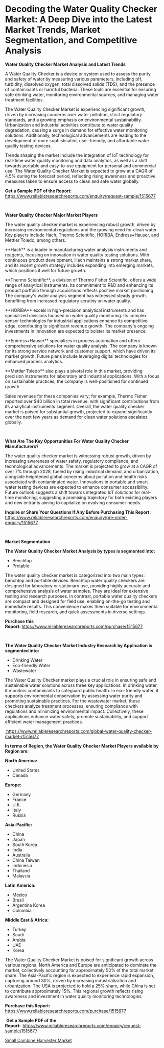 <p><h1>Decoding the Water Quality Checker Market: A Deep Dive into the Latest Market Trends, Market Segmentation, and Competitive Analysis</h1></p><p><strong>Water Quality Checker Market Analysis and Latest Trends</strong></p>
<p><p>A Water Quality Checker is a device or system used to assess the purity and safety of water by measuring various parameters, including pH, turbidity, dissolved oxygen, total dissolved solids (TDS), and the presence of contaminants or harmful bacteria. These tools are essential for ensuring safe drinking water, monitoring environmental sources, and managing water treatment facilities.</p><p>The Water Quality Checker Market is experiencing significant growth, driven by increasing concerns over water pollution, strict regulatory standards, and a growing emphasis on environmental sustainability. Urbanization and industrial activities contribute to water quality degradation, causing a surge in demand for effective water monitoring solutions. Additionally, technological advancements are leading to the development of more sophisticated, user-friendly, and affordable water quality testing devices.</p><p>Trends shaping the market include the integration of IoT technology for real-time water quality monitoring and data analytics, as well as a shift towards portable and easy-to-use equipment for personal and commercial use. The Water Quality Checker Market is expected to grow at a CAGR of 4.5% during the forecast period, reflecting rising awareness and proactive measures taken to ensure access to clean and safe water globally.</p></p>
<p><strong>Get a Sample PDF of the Report:&nbsp;</strong> <a href="https://www.reliableresearchreports.com/enquiry/request-sample/1515677?utm_campaign=2652&utm_medium=2&utm_source=Github&utm_content=ia&utm_term=11042025&utm_id=water-quality-checker">https://www.reliableresearchreports.com/enquiry/request-sample/1515677</a></p>
<p>&nbsp;</p>
<p><strong>Water Quality Checker Major Market Players</strong></p>
<p><p>The water quality checker market is experiencing robust growth, driven by increasing environmental regulations and the growing need for clean water. Key players include Hach, Thermo Scientific, HORIBA, Endress+Hauser, and Mettler Toledo, among others. </p><p>**Hach** is a leader in manufacturing water analysis instruments and reagents, focusing on innovation in water quality testing solutions. With continuous product development, Hach maintains a strong market share, and its recent growth strategy includes expanding into emerging markets, which positions it well for future growth.</p><p>**Thermo Scientific**, a division of Thermo Fisher Scientific, offers a wide range of analytical instruments. Its commitment to R&D and enhancing its product portfolio through acquisitions reflects positive market positioning. The company's water analysis segment has witnessed steady growth, benefiting from increased regulatory scrutiny on water quality.</p><p>**HORIBA** excels in high-precision analytical instruments and has specialized divisions focused on water quality monitoring. Its complex sensor technologies for industrial applications enhance its competitive edge, contributing to significant revenue growth. The company's ongoing investments in innovation are expected to bolster its market presence.</p><p>**Endress+Hauser** specializes in process automation and offers comprehensive solutions for water quality analysis. The company is known for its strong service network and customer support, which have driven its market growth. Future plans include leveraging digital technologies for enhanced process analytics.</p><p>**Mettler Toledo** also plays a pivotal role in this market, providing precision instruments for laboratory and industrial applications. With a focus on sustainable practices, the company is well-positioned for continued growth.</p><p>Sales revenues for these companies vary; for example, Thermo Fisher reported over $40 billion in total revenue, with significant contributions from its analytical instruments segment. Overall, the water quality checker market is poised for substantial growth, projected to expand significantly over the next few years as demand for clean water solutions escalates globally.</p></p>
<p>&nbsp;</p>
<p><strong>What Are The Key Opportunities For Water Quality Checker Manufacturers?</strong></p>
<p><p>The water quality checker market is witnessing robust growth, driven by increasing awareness of water safety, regulatory compliance, and technological advancements. The market is projected to grow at a CAGR of over 7% through 2028, fueled by rising industrial demand, and urbanization, alongside heightened global concerns about pollution and health risks associated with contaminated water. Innovations in portable and smart water testing devices are expected to enhance consumer accessibility. Future outlook suggests a shift towards integrated IoT solutions for real-time monitoring, suggesting a promising trajectory for both existing players and new entrants aiming to capitalize on evolving consumer needs.</p></p>
<p><strong>Inquire or Share Your Questions If Any Before Purchasing This Report:</strong> <a href="https://www.reliableresearchreports.com/enquiry/pre-order-enquiry/1515677?utm_campaign=2652&utm_medium=2&utm_source=Github&utm_content=ia&utm_term=11042025&utm_id=water-quality-checker">https://www.reliableresearchreports.com/enquiry/pre-order-enquiry/1515677</a></p>
<p>&nbsp;</p>
<p><strong>Market Segmentation</strong></p>
<p><strong>The Water Quality Checker Market Analysis by types is segmented into:</strong></p>
<p><ul><li>Benchtop</li><li>Protable</li></ul></p>
<p><p>The water quality checker market is categorized into two main types: benchtop and portable devices. Benchtop water quality checkers are designed for laboratory or stationary use, providing highly accurate and comprehensive analysis of water samples. They are ideal for extensive testing and research purposes. In contrast, portable water quality checkers are compact and designed for field use, enabling on-the-go testing and immediate results. This convenience makes them suitable for environmental monitoring, field research, and quick assessments in diverse settings.</p></p>
<p><strong>Purchase this Report:&nbsp;</strong><a href="https://www.reliableresearchreports.com/purchase/1515677?utm_campaign=2652&utm_medium=2&utm_source=Github&utm_content=ia&utm_term=11042025&utm_id=water-quality-checker">https://www.reliableresearchreports.com/purchase/1515677</a></p>
<p>&nbsp;</p>
<p><strong>The Water Quality Checker Market Industry Research by Application is segmented into:</strong></p>
<p><ul><li>Drinking Water</li><li>Eco-friendly Water</li><li>Wastewater</li></ul></p>
<p><p>The Water Quality Checker market plays a crucial role in ensuring safe and sustainable water solutions across three key applications. In drinking water, it monitors contaminants to safeguard public health. In eco-friendly water, it supports environmental conservation by assessing water purity and promoting sustainable practices. For the wastewater market, these checkers analyze treatment processes, ensuring compliance with regulations and minimizing environmental impact. Collectively, these applications enhance water safety, promote sustainability, and support efficient water management practices.</p></p>
<p><a href="https://www.reliableresearchreports.com/global-water-quality-checker-market-r1515677?utm_campaign=2652&utm_medium=2&utm_source=Github&utm_content=ia&utm_term=11042025&utm_id=water-quality-checker">&nbsp;https://www.reliableresearchreports.com/global-water-quality-checker-market-r1515677</a></p>
<p><strong>In terms of Region, the Water Quality Checker Market Players available by Region are:</strong></p>
<p>
    <p> <strong> North America: </strong>
        <ul>
            <li>United States</li>
            <li>Canada</li>
        </ul>
        </p> 
    <p> <strong> Europe: </strong>
        <ul>
            <li>Germany</li>
            <li>France</li>
            <li>U.K.</li>
            <li>Italy</li>
            <li>Russia</li>
        </ul>
        </p> 
    <p> <strong> Asia-Pacific: </strong>
        <ul>
            <li>China</li>
            <li>Japan</li>
            <li>South Korea</li>
            <li>India</li>
            <li>Australia</li>
            <li>China Taiwan</li>
            <li>Indonesia</li>
            <li>Thailand</li>
            <li>Malaysia</li>
        </ul>
        </p> 
    <p> <strong> Latin America: </strong>
        <ul>
            <li>Mexico</li>
            <li>Brazil</li>
            <li>Argentina Korea</li>
            <li>Colombia</li>
        </ul>
        </p> 
    <p> <strong> Middle East & Africa: </strong>
        <ul>
            <li>Turkey</li>
            <li>Saudi</li>
            <li>Arabia</li>
            <li>UAE</li>
            <li>Korea</li>
        </ul>
    </p>
    </p>
<p><p>The Water Quality Checker Market is poised for significant growth across various regions. North America and Europe are anticipated to dominate the market, collectively accounting for approximately 50% of the total market share. The Asia-Pacific region is expected to experience rapid expansion, capturing around 30%, driven by increasing industrialization and urbanization. The USA is projected to hold a 25% share, while China is set to contribute approximately 15%. This regional growth reflects rising awareness and investment in water quality monitoring technologies.</p></p>
<p><strong>Purchase this Report: </strong><a href="https://www.reliableresearchreports.com/purchase/1515677?utm_campaign=2652&utm_medium=2&utm_source=Github&utm_content=ia&utm_term=11042025&utm_id=water-quality-checker">https://www.reliableresearchreports.com/purchase/1515677</a></p>
<p>&nbsp;<strong>Get a Sample PDF of the Report:&nbsp;&nbsp;</strong><a href="https://www.reliableresearchreports.com/enquiry/request-sample/1515677?utm_campaign=2652&utm_medium=2&utm_source=Github&utm_content=ia&utm_term=11042025&utm_id=water-quality-checker">https://www.reliableresearchreports.com/enquiry/request-sample/1515677</a></p>
<p><strong></strong></p>
<p><p><a href="https://github.com/julyju69/Market-Research-Report-List-6/blob/main/small-combine-harvester-market.md?utm_campaign=2652&utm_medium=2&utm_source=Github&utm_content=ia&utm_term=11042025&utm_id=water-quality-checker">Small Combine Harvester Market</a></p></p>